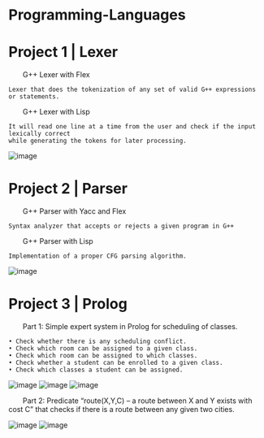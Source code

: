 # Programming-Languages

# Project 1 | Lexer

&emsp;&emsp;G++ Lexer with Flex
 
    Lexer that does the tokenization of any set of valid G++ expressions or statements. 
    
&emsp;&emsp;G++ Lexer with Lisp
  
    It will read one line at a time from the user and check if the input lexically correct
    while generating the tokens for later processing.

![image](https://user-images.githubusercontent.com/76924597/154798243-cd3a1ffe-fbc3-49d3-9b50-d95a60a1fbf9.png)

# Project 2 | Parser

&emsp;&emsp;G++ Parser with Yacc and Flex
  
    Syntax analyzer that accepts or rejects a given program in G++


&emsp;&emsp;G++ Parser with Lisp

    Implementation of a proper CFG parsing algorithm.
    
![image](https://user-images.githubusercontent.com/76924597/154798413-12dc5527-d012-4a9a-b09c-ec5715c829b4.png)


# Project 3 | Prolog

&emsp;&emsp;Part 1: Simple expert system in Prolog for scheduling of classes.

    • Check whether there is any scheduling conflict.
    • Check which room can be assigned to a given class.
    • Check which room can be assigned to which classes.
    • Check whether a student can be enrolled to a given class.
    • Check which classes a student can be assigned.
    
![image](https://user-images.githubusercontent.com/76924597/154798512-82975512-4f1f-4222-acb4-94c8ba6d64a2.png)  ![image](https://user-images.githubusercontent.com/76924597/154798519-70b81089-beec-44b6-805a-8ec99c927364.png)  ![image](https://user-images.githubusercontent.com/76924597/154798524-33fc0b42-d88f-43fc-b706-970d70f582da.png)


&emsp;&emsp;Part 2: Predicate “route(X,Y,C) – a route between X and Y exists with cost C” that checks if there is a route between any given two cities.

![image](https://user-images.githubusercontent.com/76924597/154798576-ea5f7d09-3cb9-443f-a850-daa68570f58d.png)  ![image](https://user-images.githubusercontent.com/76924597/154798565-7a30e0ae-15ae-442a-b8cb-decf0ec89e25.png)



